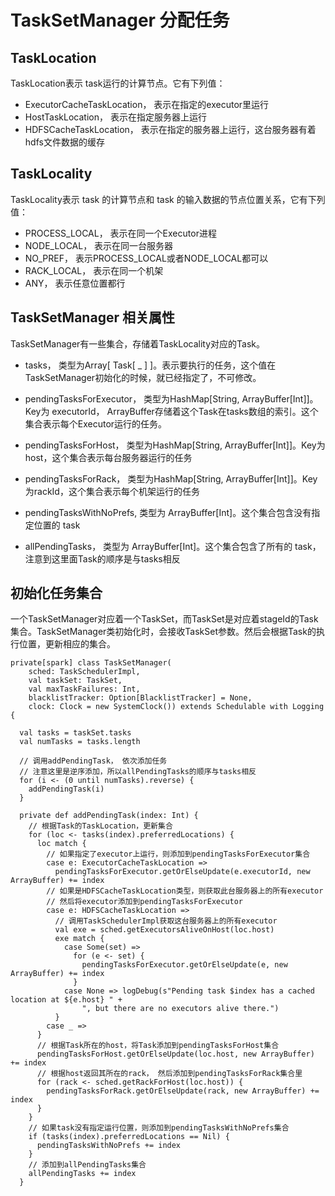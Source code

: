 # TaskSetManager 分配任务 #

## TaskLocation ##

TaskLocation表示 task运行的计算节点。它有下列值：

* ExecutorCacheTaskLocation， 表示在指定的executor里运行
* HostTaskLocation， 表示在指定服务器上运行
* HDFSCacheTaskLocation， 表示在指定的服务器上运行，这台服务器有着hdfs文件数据的缓存

## TaskLocality ##

TaskLocality表示 task 的计算节点和 task 的输入数据的节点位置关系，它有下列值：

* PROCESS_LOCAL， 表示在同一个Executor进程
* NODE_LOCAL， 表示在同一台服务器
* NO_PREF， 表示PROCESS_LOCAL或者NODE_LOCAL都可以
* RACK_LOCAL， 表示在同一个机架
* ANY， 表示任意位置都行

## TaskSetManager 相关属性 ##

TaskSetManager有一些集合，存储着TaskLocality对应的Task。

* tasks， 类型为Array[ Task[ _ ] ]。表示要执行的任务，这个值在TaskSetManager初始化的时候，就已经指定了，不可修改。

* pendingTasksForExecutor， 类型为HashMap[String, ArrayBuffer[Int]]。Key为 executorId， ArrayBuffer存储着这个Task在tasks数组的索引。这个集合表示每个Executor运行的任务。
* pendingTasksForHost，  类型为HashMap[String, ArrayBuffer[Int]]。Key为host，这个集合表示每台服务器运行的任务
* pendingTasksForRack， 类型为HashMap[String, ArrayBuffer[Int]]。Key为rackId，这个集合表示每个机架运行的任务
* pendingTasksWithNoPrefs, 类型为 ArrayBuffer[Int]。这个集合包含没有指定位置的 task
* allPendingTasks， 类型为 ArrayBuffer[Int]。这个集合包含了所有的 task，注意到这里面Task的顺序是与tasks相反

## 初始化任务集合 ##

一个TaskSetManager对应着一个TaskSet，而TaskSet是对应着stageId的Task集合。TaskSetManager类初始化时，会接收TaskSet参数。然后会根据Task的执行位置，更新相应的集合。

```
private[spark] class TaskSetManager(
    sched: TaskSchedulerImpl,
    val taskSet: TaskSet,
    val maxTaskFailures: Int,
    blacklistTracker: Option[BlacklistTracker] = None,
    clock: Clock = new SystemClock()) extends Schedulable with Logging {

  val tasks = taskSet.tasks
  val numTasks = tasks.length
  
  // 调用addPendingTask， 依次添加任务
  // 注意这里是逆序添加，所以allPendingTasks的顺序与tasks相反
  for (i <- (0 until numTasks).reverse) {
    addPendingTask(i)
  }

  private def addPendingTask(index: Int) {
    // 根据Task的TaskLocation，更新集合
    for (loc <- tasks(index).preferredLocations) {
      loc match {
        // 如果指定了executor上运行，则添加到pendingTasksForExecutor集合
        case e: ExecutorCacheTaskLocation =>
          pendingTasksForExecutor.getOrElseUpdate(e.executorId, new ArrayBuffer) += index
        // 如果是HDFSCacheTaskLocation类型，则获取此台服务器上的所有executor
        // 然后将executor添加到pendingTasksForExecutor
        case e: HDFSCacheTaskLocation =>
          // 调用TaskSchedulerImpl获取这台服务器上的所有executor
          val exe = sched.getExecutorsAliveOnHost(loc.host)
          exe match {
            case Some(set) =>
              for (e <- set) {
                pendingTasksForExecutor.getOrElseUpdate(e, new ArrayBuffer) += index
              }
            case None => logDebug(s"Pending task $index has a cached location at ${e.host} " +
                ", but there are no executors alive there.")
          }
        case _ =>
      }
      // 根据Task所在的host，将Task添加到pendingTasksForHost集合
      pendingTasksForHost.getOrElseUpdate(loc.host, new ArrayBuffer) += index
      // 根据host返回其所在的rack， 然后添加到pendingTasksForRack集合里
      for (rack <- sched.getRackForHost(loc.host)) {
        pendingTasksForRack.getOrElseUpdate(rack, new ArrayBuffer) += index
      }
    }
	// 如果task没有指定运行位置，则添加到pendingTasksWithNoPrefs集合
    if (tasks(index).preferredLocations == Nil) {
      pendingTasksWithNoPrefs += index
    }
	// 添加到allPendingTasks集合
    allPendingTasks += index
  }
```

